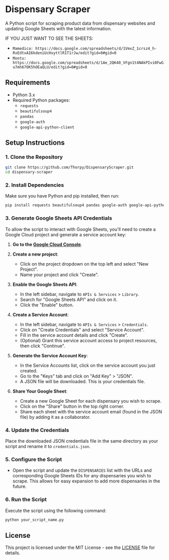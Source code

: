 # Dispensary Scraper

A Python script for scraping product data from dispensary websites and updating Google Sheets with the latest information.

IF YOU JUST WANT TO SEE THE SHEETS:
- `Mamedica: https://docs.google.com/spreadsheets/d/1VmxZ_1crsz4_h-RxEdtxAI6kdeniUcHxyttlR1T1rJw/edit?gid=0#gid=0`
- `Montu:  https://docs.google.com/spreadsheets/d/1Ae_2QK40_VFgn1t4NAkPIvi0FwGu7mh67OK5hOEaQLU/edit?gid=0#gid=0`

## Requirements

- Python 3.x
- Required Python packages:
  - `requests`
  - `beautifulsoup4`
  - `pandas`
  - `google-auth`
  - `google-api-python-client`

## Setup Instructions

### 1. Clone the Repository

```bash
git clone https://github.com/Thorpy/DispensaryScraper.git
cd dispensary-scraper
```

### 2. Install Dependencies

Make sure you have Python and pip installed, then run:

```bash
pip install requests beautifulsoup4 pandas google-auth google-api-python-client
```

### 3. Generate Google Sheets API Credentials

To allow the script to interact with Google Sheets, you'll need to create a Google Cloud project and generate a service account key:

1. **Go to the [Google Cloud Console](https://console.cloud.google.com/)**.
2. **Create a new project**:
   - Click on the project dropdown on the top left and select "New Project".
   - Name your project and click "Create".

3. **Enable the Google Sheets API**:
   - In the left sidebar, navigate to `APIs & Services` > `Library`.
   - Search for "Google Sheets API" and click on it.
   - Click the "Enable" button.

4. **Create a Service Account**:
   - In the left sidebar, navigate to `APIs & Services` > `Credentials`.
   - Click on "Create Credentials" and select "Service Account".
   - Fill in the service account details and click "Create".
   - (Optional) Grant this service account access to project resources, then click "Continue".

5. **Generate the Service Account Key**:
   - In the Service Accounts list, click on the service account you just created.
   - Go to the "Keys" tab and click on "Add Key" > "JSON".
   - A JSON file will be downloaded. This is your credentials file.

6. **Share Your Google Sheet**:
   - Create a new Google Sheet for each dispensary you wish to scrape.
   - Click on the "Share" button in the top right corner.
   - Share each sheet with the service account email (found in the JSON file) by adding it as a collaborator.

### 4. Update the Credentials

Place the downloaded JSON credentials file in the same directory as your script and rename it to `credentials.json`.

### 5. Configure the Script

- Open the script and update the `DISPENSARIES` list with the URLs and corresponding Google Sheets IDs for any dispensaries you wish to scrape. This allows for easy expansion to add more dispensaries in the future.

### 6. Run the Script

Execute the script using the following command:

```bash
python your_script_name.py
```

## License

This project is licensed under the MIT License - see the [LICENSE](LICENSE) file for details.
